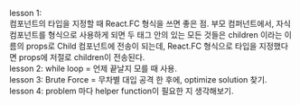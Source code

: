 lesson 1: <br/>
컴포넌트의 타입을 지정할 때 React.FC<ChildrenProps> 형식을 쓰면 좋은 점. 부모 컴퍼넌트에서, 자식 컴포넌트를 <Child></Child> 형식으로 사용하게 되면 두 태그 안의 있는 모든 것들은 children 이라는 이름의 props로 Child 컴포넌트에 전송이 되는데, React.FC<ChildrenProps> 형식으로 타입을 지정했다면 props에 저절로 children이 전송된다.<br/>
lesson 2: while loop = 언제 끝날지 모를 때 사용.<br/>
lesson 3: Brute Force = 무차별 대입 공격 한 후에, optimize solution 찾기. <br/>
lesson 4: problem 마다 helper function이 필요한 지 생각해보기. <br/>

